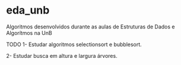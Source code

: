 # eda_unb
 Algoritmos desenvolvidos durante as aulas de Estruturas de Dados e Algorítmos na UnB

TODO
1- Estudar algoritmos selectionsort e bubblesort.

2- Estudar busca em altura e largura árvores.